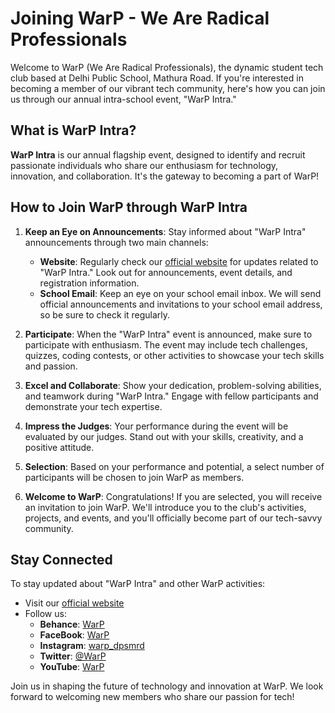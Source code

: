 # Joining WarP - We Are Radical Professionals

Welcome to WarP (We Are Radical Professionals), the dynamic student tech club based at Delhi Public School, Mathura Road. If you're interested in becoming a member of our vibrant tech community, here's how you can join us through our annual intra-school event, "WarP Intra."

## What is WarP Intra?

**WarP Intra** is our annual flagship event, designed to identify and recruit passionate individuals who share our enthusiasm for technology, innovation, and collaboration. It's the gateway to becoming a part of WarP!

## How to Join WarP through WarP Intra

1. **Keep an Eye on Announcements**: Stay informed about "WarP Intra" announcements through two main channels:
   - **Website**: Regularly check our [official website](https://warpclub.in) for updates related to "WarP Intra." Look out for announcements, event details, and registration information.
   - **School Email**: Keep an eye on your school email inbox. We will send official announcements and invitations to your school email address, so be sure to check it regularly.

2. **Participate**: When the "WarP Intra" event is announced, make sure to participate with enthusiasm. The event may include tech challenges, quizzes, coding contests, or other activities to showcase your tech skills and passion.

3. **Excel and Collaborate**: Show your dedication, problem-solving abilities, and teamwork during "WarP Intra." Engage with fellow participants and demonstrate your tech expertise.

4. **Impress the Judges**: Your performance during the event will be evaluated by our judges. Stand out with your skills, creativity, and a positive attitude.

5. **Selection**: Based on your performance and potential, a select number of participants will be chosen to join WarP as members.

6. **Welcome to WarP**: Congratulations! If you are selected, you will receive an invitation to join WarP. We'll introduce you to the club's activities, projects, and events, and you'll officially become part of our tech-savvy community.

## Stay Connected

To stay updated about "WarP Intra" and other WarP activities:

- Visit our [official website](https://warpclub.in)
- Follow us: 
    - **Behance**: [WarP](https://be.net/warpclub)
    - **FaceBook**: [WarP](https://www.facebook.com/warpdpsmr)
    - **Instagram**: [warp_dpsmrd](https://www.instagram.com/warp_dpsmrd)
    - **Twitter**: [@WarP](https://twitter.com/WarP_dpsmr)
    - **YouTube**: [WarP](https://youtube.com/@warpclub)

Join us in shaping the future of technology and innovation at WarP. We look forward to welcoming new members who share our passion for tech!
